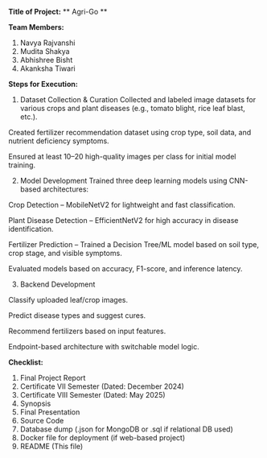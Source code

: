 **Title of Project:** ** Agri-Go **

**Team Members:**
1. Navya Rajvanshi
2. Mudita Shakya
3. Abhishree Bisht
4. Akanksha Tiwari

**Steps for Execution:**
1. Dataset Collection & Curation
Collected and labeled image datasets for various crops and plant diseases (e.g., tomato blight, rice leaf blast, etc.).

Created fertilizer recommendation dataset using crop type, soil data, and nutrient deficiency symptoms.

Ensured at least 10–20 high-quality images per class for initial model training.

2. Model Development
Trained three deep learning models using CNN-based architectures:

Crop Detection – MobileNetV2 for lightweight and fast classification.

Plant Disease Detection – EfficientNetV2 for high accuracy in disease identification.

Fertilizer Prediction – Trained a Decision Tree/ML model based on soil type, crop stage, and visible symptoms.

Evaluated models based on accuracy, F1-score, and inference latency.

3. Backend Development

Classify uploaded leaf/crop images.

Predict disease types and suggest cures.

Recommend fertilizers based on input features.

Endpoint-based architecture with switchable model logic.

**Checklist:**
1. Final Project Report
2. Certificate VII Semester (Dated: December 2024)
3. Certificate VIII Semester (Dated: May 2025)
4. Synopsis
5. Final Presentation
6. Source Code
7. Database dump (.json for MongoDB or .sql if relational DB used)
8. Docker file for deployment (if web-based project)
9. README (This file)




